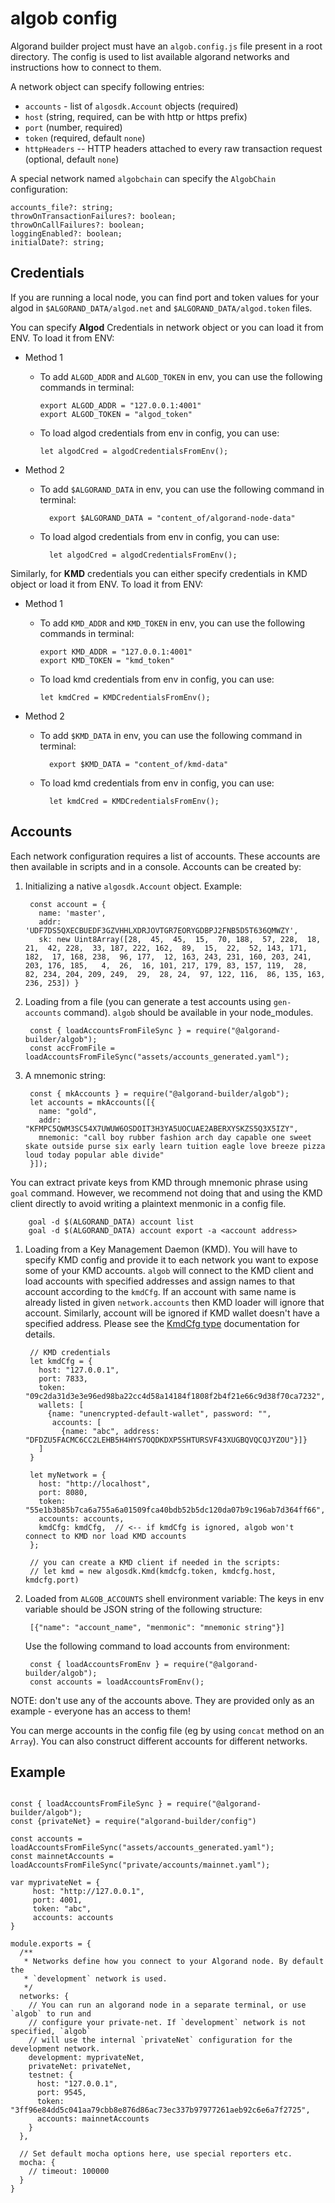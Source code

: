 # algob config

Algorand builder project must have an `algob.config.js` file present in a root directory.
The config is used to list available algorand networks and instructions how to connect to them.

A network object can specify following entries:

+ `accounts` - list of `algosdk.Account` objects (required)
+ `host` (string, required, can be with http or https prefix)
+ `port` (number, required)
+ `token` (required, default `none`)
+ `httpHeaders` -- HTTP headers attached to every raw transaction request (optional, default `none`)

A special network named `algobchain` can specify the `AlgobChain` configuration:

```
accounts_file?: string;
throwOnTransactionFailures?: boolean;
throwOnCallFailures?: boolean;
loggingEnabled?: boolean;
initialDate?: string;
```

## Credentials

If you are running a local node, you can find port and token values for your algod in `$ALGORAND_DATA/algod.net` and `$ALGORAND_DATA/algod.token` files.

You can specify **Algod** Credentials in network object or you can load it from ENV.
To load it from ENV:

- Method 1

  - To add `ALGOD_ADDR` and `ALGOD_TOKEN` in env, you can use the following commands in terminal:

        export ALGOD_ADDR = "127.0.0.1:4001"
        export ALGOD_TOKEN = "algod_token"

  - To load algod credentials from env in config, you can use:

        let algodCred = algodCredentialsFromEnv();

- Method 2

  - To add `$ALGORAND_DATA` in env, you can use the following command in terminal:

          export $ALGORAND_DATA = "content_of/algorand-node-data"

  - To load algod credentials from env in config, you can use:

          let algodCred = algodCredentialsFromEnv();

Similarly, for **KMD** credentials you can either specify credentials in KMD object or load it from ENV.
To load it from ENV:

- Method 1

  - To add `KMD_ADDR` and `KMD_TOKEN` in env, you can use the following commands in terminal:

        export KMD_ADDR = "127.0.0.1:4001"
        export KMD_TOKEN = "kmd_token"

  - To load kmd credentials from env in config, you can use:

        let kmdCred = KMDCredentialsFromEnv();

- Method 2

  - To add `$KMD_DATA` in env, you can use the following command in terminal:

          export $KMD_DATA = "content_of/kmd-data"

  - To load kmd credentials from env in config, you can use:

          let kmdCred = KMDCredentialsFromEnv();


## Accounts

Each network configuration requires a list of accounts. These accounts are then available in scripts and in a console. Accounts can be created by:

1. Initializing a native `algosdk.Account` object. Example:

        const account = {
          name: 'master',
          addr: 'UDF7DS5QXECBUEDF3GZVHHLXDRJOVTGR7EORYGDBPJ2FNB5D5T636QMWZY',
          sk: new Uint8Array([28,  45,  45,  15,  70, 188,  57, 228,  18,  21,  42, 228,  33, 187, 222, 162,  89,  15,  22,  52, 143, 171, 182,  17, 168, 238,  96, 177,  12, 163, 243, 231, 160, 203, 241, 203, 176, 185,   4,  26,  16, 101, 217, 179, 83, 157, 119,  28,  82, 234, 204, 209, 249,  29,  28, 24,  97, 122, 116,  86, 135, 163, 236, 253]) }

1. Loading from a file (you can generate a test accounts using `gen-accounts` command). `algob` should be available in your node_modules.

        const { loadAccountsFromFileSync } = require("@algorand-builder/algob");
        const accFromFile = loadAccountsFromFileSync("assets/accounts_generated.yaml");

1. A mnemonic string:

        const { mkAccounts } = require("@algorand-builder/algob");
        let accounts = mkAccounts([{
          name: "gold",
          addr: "KFMPC5QWM3SC54X7UWUW6OSDOIT3H3YA5UOCUAE2ABERXYSKZS5Q3X5IZY",
          mnemonic: "call boy rubber fashion arch day capable one sweet skate outside purse six early learn tuition eagle love breeze pizza loud today popular able divide"
        }]);

  You can extract private keys from KMD through mnemonic phrase using `goal` command. However, we recommend not doing that and using the KMD client directly to avoid writing a plaintext menmonic in a config file.

        goal -d $(ALGORAND_DATA) account list
        goal -d $(ALGORAND_DATA) account export -a <account address>

1. Loading from a Key Management Daemon (KMD).
   You will have to specify KMD config and provide it to each network you want to expose some
   of your KMD accounts. `algob` will connect to the KMD client and load accounts with
   specified addresses and assign names to that account according to the `kmdCfg`. If an
   account with same name is already listed in given `network.accounts` then KMD loader will
   ignore that account. Similarly, account will be ignored if KMD wallet doesn't have a
   specified address.
   Please see the [KmdCfg type](https://scale-it.github.io/algorand-builder/interfaces/_types_.kmdcfg.html) documentation for details.

        // KMD credentials
        let kmdCfg = {
          host: "127.0.0.1",
          port: 7833,
          token: "09c2da31d3e3e96ed98ba22cc4d58a14184f1808f2b4f21e66c9d38f70ca7232",
          wallets: [
            {name: "unencrypted-default-wallet", password: "",
             accounts: [
               {name: "abc", address: "DFDZU5FACMC6CC2LEHB5H4HYS7OQDKDXP5SHTURSVF43XUGBQVQCQJYZOU"}]}
          ]
        }

        let myNetwork = {
          host: "http://localhost",
          port: 8080,
          token: "55e1b3b85b7ca6a755a6a01509fca40bdb52b5dc120da07b9c196ab7d364ff66",
          accounts: accounts,
          kmdCfg: kmdCfg,  // <-- if kmdCfg is ignored, algob won't connect to KMD nor load KMD accounts
        };

        // you can create a KMD client if needed in the scripts:
        // let kmd = new algosdk.Kmd(kmdcfg.token, kmdcfg.host, kmdcfg.port)

1. Loaded from `ALGOB_ACCOUNTS` shell environment variable:
    The keys in env variable should be JSON string of the following structure:

        [{"name": "account_name", "menmonic": "mnemonic string"}]

    Use the following command to load accounts from environment:

        const { loadAccountsFromEnv } = require("@algorand-builder/algob");
        const accounts = loadAccountsFromEnv();


NOTE: don't use any of the accounts above. They are provided only as an example - everyone has an access to them!

You can merge accounts in the config file (eg by using `concat` method on an `Array`).
You can also construct different accounts for different networks.


## Example

```

const { loadAccountsFromFileSync } = require("@algorand-builder/algob");
const {privateNet} = require("algorand-builder/config")

const accounts = loadAccountsFromFileSync("assets/accounts_generated.yaml");
const mainnetAccounts = loadAccountsFromFileSync("private/accounts/mainnet.yaml");

var myprivateNet = {
     host: "http://127.0.0.1",
     port: 4001,
     token: "abc",
     accounts: accounts
}

module.exports = {
  /**
   * Networks define how you connect to your Algorand node. By default the
   * `development` network is used.
   */
  networks: {
    // You can run an algorand node in a separate terminal, or use `algob` to run and
    // configure your private-net. If `development` network is not specified, `algob`
    // will use the internal `privateNet` configuration for the development network.
    development: myprivateNet,
    privateNet: privateNet,
    testnet: {
      host: "127.0.0.1",
      port: 9545,
      token: "3ff96e84dd5c041aa79cbb8e876d86ac73ec337b97977261aeb92c6e6a7f2725",
      accounts: mainnetAccounts
    }
  },

  // Set default mocha options here, use special reporters etc.
  mocha: {
    // timeout: 100000
  }
}
```

